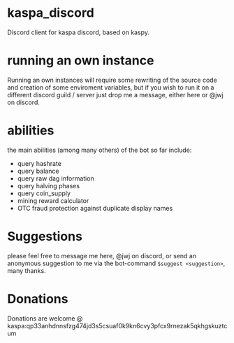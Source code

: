# kaspa_discord
Discord client for kaspa discord, based on kaspy.

# running an own instance
Running an own instances will require some rewriting of the source code and creation of some enviroment variables, but if you wish to run it on a different discord guild / server just drop me a message, either here or @jwj on discord.

# abilities
the main abilities (among many others) of the bot so far include:
- query hashrate
- query balance
- query raw dag information
- query halving phases
- query coin_supply
- mining reward calculator
- OTC fraud protection against duplicate display names

# Suggestions
please feel free to message me here, @jwj on discord, or send an anonymous suggestion to me via the bot-command `$suggest <suggestion>`, many thanks.

# Donations
Donations are welcome @ kaspa:qp33anhdnnsfzg474jd3s5csuaf0k9kn6cvy3pfcx9rnezak5qkhgskuztcum
